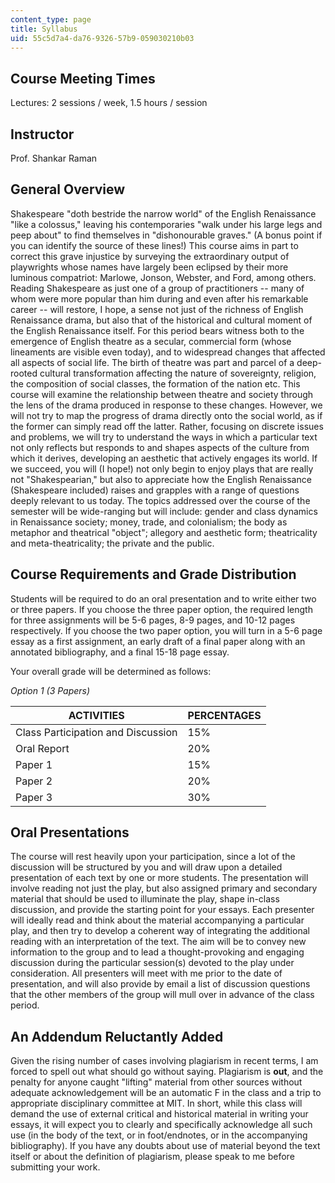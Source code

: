 ```yaml
---
content_type: page
title: Syllabus
uid: 55c5d7a4-da76-9326-57b9-059030210b03
---
```


Course Meeting Times
--------------------

Lectures: 2 sessions / week, 1.5 hours / session

Instructor
----------

Prof. Shankar Raman

General Overview
----------------

Shakespeare "doth bestride the narrow world" of the English Renaissance "like a colossus," leaving his contemporaries "walk under his large legs and peep about" to find themselves in "dishonourable graves." (A bonus point if you can identify the source of these lines!) This course aims in part to correct this grave injustice by surveying the extraordinary output of playwrights whose names have largely been eclipsed by their more luminous compatriot: Marlowe, Jonson, Webster, and Ford, among others. Reading Shakespeare as just one of a group of practitioners -- many of whom were more popular than him during and even after his remarkable career -- will restore, I hope, a sense not just of the richness of English Renaissance drama, but also that of the historical and cultural moment of the English Renaissance itself. For this period bears witness both to the emergence of English theatre as a secular, commercial form (whose lineaments are visible even today), and to widespread changes that affected all aspects of social life. The birth of theatre was part and parcel of a deep-rooted cultural transformation affecting the nature of sovereignty, religion, the composition of social classes, the formation of the nation etc. This course will examine the relationship between theatre and society through the lens of the drama produced in response to these changes. However, we will not try to map the progress of drama directly onto the social world, as if the former can simply read off the latter. Rather, focusing on discrete issues and problems, we will try to understand the ways in which a particular text not only reflects but responds to and shapes aspects of the culture from which it derives, developing an aesthetic that actively engages its world. If we succeed, you will (I hope!) not only begin to enjoy plays that are really not "Shakespearian," but also to appreciate how the English Renaissance (Shakespeare included) raises and grapples with a range of questions deeply relevant to us today. The topics addressed over the course of the semester will be wide-ranging but will include: gender and class dynamics in Renaissance society; money, trade, and colonialism; the body as metaphor and theatrical "object"; allegory and aesthetic form; theatricality and meta-theatricality; the private and the public.

Course Requirements and Grade Distribution
------------------------------------------

Students will be required to do an oral presentation and to write either two or three papers. If you choose the three paper option, the required length for three assignments will be 5-6 pages, 8-9 pages, and 10-12 pages respectively. If you choose the two paper option, you will turn in a 5-6 page essay as a first assignment, an early draft of a final paper along with an annotated bibliography, and a final 15-18 page essay.

Your overall grade will be determined as follows:

_Option 1 (3 Papers)_

| ACTIVITIES | PERCENTAGES |
| --- | --- |
| Class Participation and Discussion | 15% |
| Oral Report | 20% |
| Paper 1 | 15% |
| Paper 2 | 20% |
| Paper 3 | 30% 

Oral Presentations
------------------

The course will rest heavily upon your participation, since a lot of the discussion will be structured by you and will draw upon a detailed presentation of each text by one or more students. The presentation will involve reading not just the play, but also assigned primary and secondary material that should be used to illuminate the play, shape in-class discussion, and provide the starting point for your essays. Each presenter will ideally read and think about the material accompanying a particular play, and then try to develop a coherent way of integrating the additional reading with an interpretation of the text. The aim will be to convey new information to the group and to lead a thought-provoking and engaging discussion during the particular session(s) devoted to the play under consideration. All presenters will meet with me prior to the date of presentation, and will also provide by email a list of discussion questions that the other members of the group will mull over in advance of the class period.

An Addendum Reluctantly Added
-----------------------------

Given the rising number of cases involving plagiarism in recent terms, I am forced to spell out what should go without saying. Plagiarism is **out**, and the penalty for anyone caught "lifting" material from other sources without adequate acknowledgement will be an automatic F in the class and a trip to appropriate disciplinary committee at MIT. In short, while this class will demand the use of external critical and historical material in writing your essays, it will expect you to clearly and specifically acknowledge all such use (in the body of the text, or in foot/endnotes, or in the accompanying bibliography). If you have any doubts about use of material beyond the text itself or about the definition of plagiarism, please speak to me before submitting your work.